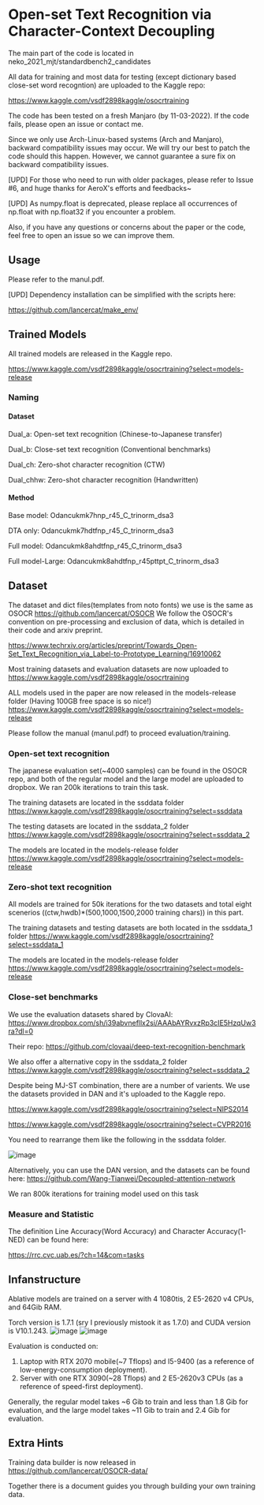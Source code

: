 # Open-set Text Recognition via Character-Context Decoupling

The main part of the code is located in neko_2021_mjt/standardbench2_candidates

All data for training and most data for testing (except dictionary based close-set word recogntion) are uploaded to the Kaggle repo:

https://www.kaggle.com/vsdf2898kaggle/osocrtraining

The code has been tested on a fresh Manjaro (by 11-03-2022). If the code fails, please open an issue or contact me. 

Since we only use Arch-Linux-based systems (Arch and Manjaro), backward compatibility issues may occur. We will try our best to patch the code should this happen. However, we cannot guarantee a sure fix on backward compatibility issues. 

[UPD] For those who need to run with older packages, please refer to Issue #6, and huge thanks for AeroX's efforts and feedbacks~ 

[UPD] As numpy.float is deprecated, please replace all occurrences of np.float with np.float32 if you encounter a problem.

Also, if you have any questions or concerns about the paper or the code, feel free to open an issue so we can improve them. 


## Usage 


Please refer to the manul.pdf. 

[UPD] Dependency installation can be simplified with the scripts here:

https://github.com/lancercat/make_env/

## Trained Models 
All trained models are released in the Kaggle repo.

https://www.kaggle.com/vsdf2898kaggle/osocrtraining?select=models-release

### Naming 

#### Dataset
Dual_a: Open-set text recognition (Chinese-to-Japanese transfer)

Dual_b: Close-set text recognition (Conventional benchmarks)

Dual_ch: Zero-shot character recognition (CTW)

Dual_chhw: Zero-shot character recognition (Handwritten)

#### Method

Base model: Odancukmk7hnp_r45_C_trinorm_dsa3

DTA only: Odancukmk7hdtfnp_r45_C_trinorm_dsa3

Full model: Odancukmk8ahdtfnp_r45_C_trinorm_dsa3

Full model-Large: Odancukmk8ahdtfnp_r45pttpt_C_trinorm_dsa3

## Dataset
The dataset and dict files(templates from noto fonts) we use is the same as OSOCR
https://github.com/lancercat/OSOCR
We follow the OSOCR's convention on pre-processing and exclusion of data, which is detailed in their code and arxiv preprint.

https://www.techrxiv.org/articles/preprint/Towards_Open-Set_Text_Recognition_via_Label-to-Prototype_Learning/16910062

Most training datasets and evaluation datasets are now uploaded to 
https://www.kaggle.com/vsdf2898kaggle/osocrtraining


ALL models used in the paper are now released in the models-release folder (Having 100GB free space is so nice!)
https://www.kaggle.com/vsdf2898kaggle/osocrtraining?select=models-release

Please follow the manual (manul.pdf) to proceed evaluation/training.


### Open-set text recognition
The japanese evaluation set(~4000 samples) can be found in the OSOCR repo, and both of the regular model and the large model are uploaded to dropbox. We ran 200k iterations to train this task. 

The training datasets are located in the ssddata folder
https://www.kaggle.com/vsdf2898kaggle/osocrtraining?select=ssddata

The testing datasets are located in the ssddata_2 folder
https://www.kaggle.com/vsdf2898kaggle/osocrtraining?select=ssddata_2

The models are located in the models-release folder
https://www.kaggle.com/vsdf2898kaggle/osocrtraining?select=models-release

### Zero-shot text recognition
All models are trained for 50k iterations for the two datasets and total eight scenerios ((ctw,hwdb)\*(500,1000,1500,2000 training chars)) in this part.

The training datasets and testing datasets are both located in the ssddata_1 folder
https://www.kaggle.com/vsdf2898kaggle/osocrtraining?select=ssddata_1

The models are located in the models-release folder
https://www.kaggle.com/vsdf2898kaggle/osocrtraining?select=models-release


### Close-set benchmarks

We use the evaluation datasets shared by ClovaAI: 
https://www.dropbox.com/sh/i39abvnefllx2si/AAAbAYRvxzRp3cIE5HzqUw3ra?dl=0

Their repo: https://github.com/clovaai/deep-text-recognition-benchmark

We also offer a alternative copy in the ssddata_2 folder
https://www.kaggle.com/vsdf2898kaggle/osocrtraining?select=ssddata_2 



Despite being MJ-ST combination, there are a number of varients. We use the datasets provided in DAN and it's uploaded to the Kaggle repo.

https://www.kaggle.com/vsdf2898kaggle/osocrtraining?select=NIPS2014

https://www.kaggle.com/vsdf2898kaggle/osocrtraining?select=CVPR2016

You need to rearrange them like the following in the ssddata folder.

![image](https://user-images.githubusercontent.com/59994105/157666662-db003c7f-baff-4584-bbe9-db5d75d45c12.png)


Alternatively, you can use the DAN version, and the datasets can be found here:
https://github.com/Wang-Tianwei/Decoupled-attention-network


We ran 800k iterations for training model used on this task


### Measure and Statistic
The definition Line Accuracy(Word Accuracy) and Character Accuracy(1-NED) can be found here:

https://rrc.cvc.uab.es/?ch=14&com=tasks

## Infanstructure
Ablative models are trained on a server with 4 1080tis, 2 E5-2620 v4 CPUs, and 64Gib RAM.

Torch version is 1.7.1 (sry I previously mistook it as 1.7.0) and CUDA version is V10.1.243.
![image](https://user-images.githubusercontent.com/59994105/194462501-a830c9e4-7356-4c24-a72a-7721b2ed248c.png)
![image](https://user-images.githubusercontent.com/59994105/194462817-08761759-a2c8-4816-97a5-1862317929fa.png)


Evaluation is conducted on:
1. Laptop with RTX 2070 mobile(~7 Tflops) and I5-9400 (as a reference of low-energy-consumption deployment).
2. Server with one RTX 3090(~28 Tflops) and 2 E5-2620v3 CPUs (as a reference of speed-first deployment).

Generally, the regular model takes ~6 Gib to train and less than 1.8 Gib for evaluation, and the large model takes ~11 Gib to train and 2.4 Gib for evaluation.

## Extra Hints
Training data builder is now released in https://github.com/lancercat/OSOCR-data/

Together there is a document guides you through building your own training data.

